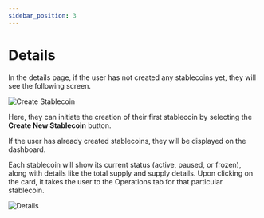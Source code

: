 ```yaml
---
sidebar_position: 3
---
```


# Details
In the details page, if the user has not created any stablecoins yet, they will see the following screen.

![Create Stablecoin](@site/static/img/create-stablecoin.png)

Here, they can initiate the creation of their first stablecoin by selecting the **Create New Stablecoin** button.

If the user has already created stablecoins, they will be displayed on the dashboard. 

Each stablecoin will show its current status (active, paused, or frozen), along with details like the total supply and supply details. Upon clicking on the card, it takes the user to the Operations tab for that particular stablecoin.

![Details](@site/static/img/details.png)